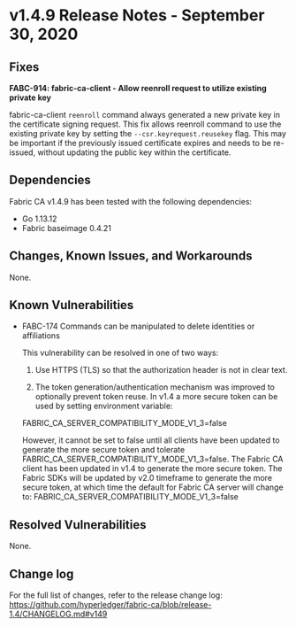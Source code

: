 v1.4.9 Release Notes - September 30, 2020
=========================================

Fixes
-----

**FABC-914: fabric-ca-client - Allow reenroll request to utilize existing private key**

fabric-ca-client `reenroll` command always generated a new private key in the certificate signing request.
This fix allows reenroll command to use the existing private key by setting the
`--csr.keyrequest.reusekey` flag. This may be important if the previously issued certificate expires
and needs to be re-issued, without updating the public key within the certificate.


Dependencies
------------
Fabric CA v1.4.9 has been tested with the following dependencies:
- Go 1.13.12
- Fabric baseimage 0.4.21


Changes, Known Issues, and Workarounds
--------------------------------------
None.

Known Vulnerabilities
---------------------
- FABC-174 Commands can be manipulated to delete identities or affiliations

  This vulnerability can be resolved in one of two ways:

  1) Use HTTPS (TLS) so that the authorization header is not in clear text.

  2) The token generation/authentication mechanism was improved to optionally prevent
  token reuse. In v1.4 a more secure token can be used by setting environment variable:

  FABRIC_CA_SERVER_COMPATIBILITY_MODE_V1_3=false

  However, it cannot be set to false until all clients have
  been updated to generate the more secure token and tolerate
  FABRIC_CA_SERVER_COMPATIBILITY_MODE_V1_3=false.
  The Fabric CA client has been updated in v1.4 to generate the more secure token.
  The Fabric SDKs will be updated by v2.0 timeframe to generate the more secure token,
  at which time the default for Fabric CA server will change to:
  FABRIC_CA_SERVER_COMPATIBILITY_MODE_V1_3=false

Resolved Vulnerabilities
------------------------
None.


Change log
----------
For the full list of changes, refer to the release change log:
https://github.com/hyperledger/fabric-ca/blob/release-1.4/CHANGELOG.md#v149

